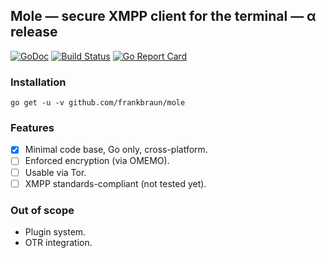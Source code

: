 ## Mole — secure XMPP client for the terminal — α release

[![GoDoc](https://img.shields.io/badge/go-documentation-blue.svg?style=flat-square)](https://godoc.org/github.com/frankbraun/mole) [![Build Status](https://img.shields.io/travis/frankbraun/mole.svg?style=flat-square)](https://travis-ci.org/frankbraun/mole) [![Go Report Card](https://goreportcard.com/badge/github.com/frankbraun/mole?style=flat-square)](https://goreportcard.com/report/github.com/frankbraun/mole)

### Installation

```
go get -u -v github.com/frankbraun/mole
```

### Features

- [x] Minimal code base, Go only, cross-platform.
- [ ] Enforced encryption (via OMEMO).
- [ ] Usable via Tor.
- [ ] XMPP standards-compliant (not tested yet).

### Out of scope

- Plugin system.
- OTR integration.
